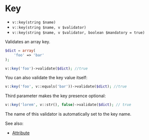 # Key

- `v::key(string $name)`
- `v::key(string $name, v $validator)`
- `v::key(string $name, v $validator, boolean $mandatory = true)`

Validates an array key.

```php
$dict = array(
    'foo' => 'bar'
);

v::key('foo')->validate($dict); //true
```

You can also validate the key value itself:

```php
v::key('foo', v::equals('bar'))->validate($dict); //true
```

Third parameter makes the key presence optional:

```php
v::key('lorem', v::str(), false)->validate($dict); // true
```

The name of this validator is automatically set to the key name.

See also:

  * [Attribute](Attribute.md)
